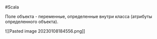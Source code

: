 #Scala 

Поле объекта - переменные, определенные внутри класса (атрибуты определенного объекта).


![[Pasted image 20230108184556.png]]